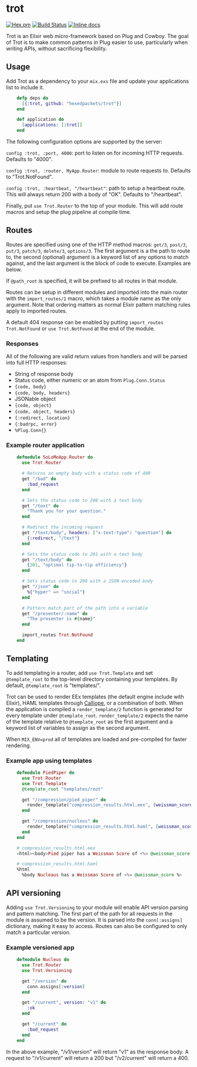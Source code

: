 # trot
[![Hex.pm](https://img.shields.io/hexpm/v/plug.svg)](https://hex.pm/packages/trot) [![Build Status](https://travis-ci.org/hexedpackets/trot.svg?branch=master)](https://travis-ci.org/hexedpackets/trot) [![Inline docs](http://inch-ci.org/github/hexedpackets/trot.svg)](http://inch-ci.org/github/hexedpackets/trot)

Trot is an Elixir web micro-framework based on Plug and Cowboy. The goal of Trot is to make common patterns in Plug easier to use, particularly when writing APIs, without sacrificing flexibility.

## Usage
Add Trot as a dependency to your `mix.exs` file and update your applications list to include it.

```Elixir
    defp deps do
      [{:trot, github: "hexedpackets/trot"}]
    end

    def application do
      [applications: [:trot]]
    end
```

The following configuration options are supported by the server:

`config :trot, :port, 4000`: port to listen on for incoming HTTP requests. Defaults to "4000".

`config :trot, :router, MyApp.Router`: module to route requests to. Defaults to "Trot.NotFound".

`config :trot, :heartbeat, "/heartbeat"`: path to setup a heartbeat route. This will always return 200 with a body of "OK". Defaults to "/heartbeat".

Finally, put `use Trot.Router` to the top of your module. This will add route macros and setup the plug pipeline at compile time.


## Routes
Routes are specified using one of the HTTP method macros: `get/3`, `post/3`, `put/3`, `patch/3`, `delete/3`, `options/3`. The first argument is a the path to route to, the second (optional) argument is a keyword list of any options to match against,  and the last argument is the block of code to execute. Examples are below.

If `@path_root` is specified, it will be prefixed to all routes in that module.

Routes can be setup in different modules and imported into the main router with the `import_routes/1` macro, which takes a module name as the only argument. Note that ordering matters as normal Elixir pattern matching rules apply to imported routes.

A default 404 response can be enabled by putting `import_routes Trot.NotFound` or `use Trot.NotFound` at the end of the module.

### Responses
All of the following are valid return values from handlers and will be parsed into full HTTP responses:
- String of response body
- Status code, either numeric or an atom from `Plug.Conn.Status`
- `{code, body}`
- `{code, body, headers}`
- JSONable object
- `{code, object}`
- `{code, object, headers}`
- `{:redirect, location}`
- `{:badrpc, error}`
- `%Plug.Conn{}`

### Example router application

```Elixir
    defmodule SoLoMoApp.Router do
      use Trot.Router

      # Returns an empty body with a status code of 400
      get "/bad" do
        :bad_request
      end

      # Sets the status code to 200 with a text body
      get "/text" do
        "Thank you for your question."
      end

      # Redirect the incoming request
      get "/text/body", headers: ["x-text-type": "question"] do
        {:redirect, "/text"}
      end

      # Sets the status code to 201 with a text body
      get "/text/body" do
        {201, "optimal tip-to-tip efficiency"}
      end

      # Sets status code to 200 with a JSON-encoded body
      get "/json" do
        %{"hyper" => "social"}
      end

      # Pattern match part of the path into a variable
      get "/presenter/:name" do
        "The presenter is #{name}"
      end

      import_routes Trot.NotFound
    end
```

## Templating
To add templating in a router, add `use Trot.Template` and set `@template_root` to the top-level directory containing your templates. By default, `@template_root` is "templates/".

Trot can be used to render EEx templates (the default engine include with Elixir), HAML templates through [Calliope](https://github.com/nurugger07/calliope), or a combination of both. When the application is compiled a `render_template/2` function is generated for every template under `@template_root`. `render_template/2` expects the name of the template relative to `@template_root` as the first argument and a keyword list of variables to assign as the second argument.

When `MIX_ENV=prod` all of templates are loaded and pre-compiled for faster rendering.

### Example app using templates

```Elixir
    defmodule PiedPiper do
      use Trot.Router
      use Trot.Template
      @template_root "templates/root"

      get "/compression/pied_piper" do
        render_template("compression_results.html.eex", [weissman_score: 5.2])
      end

      get "/compression/nucleus" do
        render_template("compression_results.html.haml", [weissman_score: 2.89])
      end
    end

    # compression_results.html.eex
    <html><body>Pied piper has a Weissman Score of <%= @weissman_score %></body></html>

    # compression_results.html.haml
    %html
      %body Nucleaus has a Weissman Score of <%= @weissman_score %>
```

## API versioning
Adding `use Trot.Versioning` to your module will enable API version parsing and pattern matching. The first part of the path for all requests in the module is assumed to be the version. It is parsed into the `conn[:assigns]` dictionary, making it easy to access. Routes can also be configured to only match a particular version.

### Example versioned app

```Elixir
    defmodule Nucleus do
      use Trot.Router
      use Trot.Versioning

      get "/version" do
        conn.assigns[:version]
      end

      get "/current", version: "v1" do
        :ok
      end

      get "/current" do
        :bad_request
      end
    end
```

In the above example, "/v1/version" will return "v1" as the response body. A request to "/v1/current" will return a 200 but "/v2/current" will return a 400.
